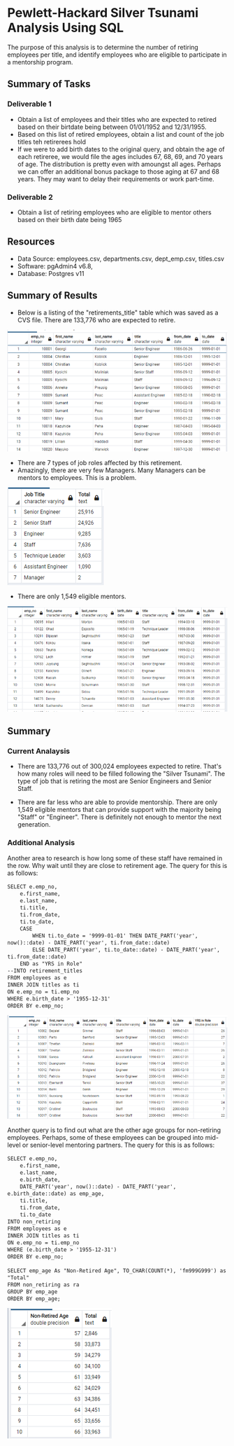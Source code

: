 # Pewlett-Hackard Silver Tsunami Analysis Using SQL
The purpose of this analysis is to determine the number of retiring employees per title, and identify employees who are eligible to participate in a mentorship program.

## Summary of Tasks
### Deliverable 1
* Obtain a list of employees and their titles who are expected to retired based on their birtdate being between 01/01/1952 and 12/31/1955.
* Based on this list of retired employees, obtain a list and count of the job titles teh retirerees hold
* If we were to add birth dates to the original query, and obtain the age of each retireree, we would file the ages includes 67, 68, 69, and 70 years of age. The distribution is pretty even with amoungst all ages. Perhaps we can offer an additional bonus package to those aging at 67 and 68 years. They may want to delay their requirements or work part-time.

### Deliverable 2
* Obtain a list of retiring employees who are eligible to mentor others based on their birth date being 1965

## Resources
- Data Source: employees.csv, departments.csv, dept_emp.csv, titles.csv
- Software: pgAdmin4 v6.8, 
- Database: Postgres v11

## Summary of Results
* Below is a listing of the "retirements_title" table which was saved as a CVS file. There are 133,776 who are expected to retire.

![Sample of Retirement Titles Table](images/retirement_titles_table.PNG)

* There are 7 types of job roles affected by this retirement. 
* Amazingly, there are very few Managers. Many Managers can be mentors to employees. This is a problem.

![Retiring Job Titles](images/Retiring_Job_Titles.PNG)

* There are only 1,549 eligible mentors.

![Sample of Mentorship Eligibility Table](images/mentorship_eligibility_table.PNG)

## Summary
### Current Analaysis
* There are 133,776 out of 300,024 employees expected to retire. That's how many roles will need to be filled following the "Silver Tsunami". The type of job that is retiring the most are Senior Engineers and Senior Staff.

* There are far less who are able to provide mentorship. There are only 1,549 eligible mentors that can provide support with the majority being "Staff" or "Engineer". There is definitely not enough to mentor the next generation.

### Additional Analysis
Another area to research is how long some of these staff have remained in the row. Why wait until they are close to retirement age. The query for this is as follows:


    SELECT e.emp_no,
        e.first_name,
        e.last_name,
        ti.title,
        ti.from_date,
        ti.to_date,
        CASE 
            WHEN ti.to_date = '9999-01-01' THEN DATE_PART('year', now()::date) - DATE_PART('year', ti.from_date::date)
            ELSE DATE_PART('year', ti.to_date::date) - DATE_PART('year', ti.from_date::date)
        END as "YRS in Role"
    --INTO retirement_titles
    FROM employees as e
    INNER JOIN titles as ti
    ON e.emp_no = ti.emp_no
    WHERE e.birth_date > '1955-12-31'
    ORDER BY e.emp_no;

![Non-Retiring Age - Yrs in Role](images/Non-Retiring_Age_Roles.PNG)


Another query is to find out what are the other age groups for non-retiring employees. Perhaps, some of these employees can be grouped into mid-level or senior-level mentoring partners. The query for this is as follows:


    SELECT e.emp_no,
        e.first_name,
        e.last_name,
        e.birth_date,
        DATE_PART('year', now()::date) - DATE_PART('year', e.birth_date::date) as emp_age,
        ti.title,
        ti.from_date,
        ti.to_date
    INTO non_retiring
    FROM employees as e
    INNER JOIN titles as ti
    ON e.emp_no = ti.emp_no
    WHERE (e.birth_date > '1955-12-31')
    ORDER BY e.emp_no;

    SELECT emp_age As "Non-Retired Age", TO_CHAR(COUNT(*), 'fm999G999') as "Total"
    FROM non_retiring as ra
    GROUP BY emp_age
    ORDER BY emp_age;

![Non-Retiring Age Distribution](images/Non-Retiring_Age_Distribution.PNG)



